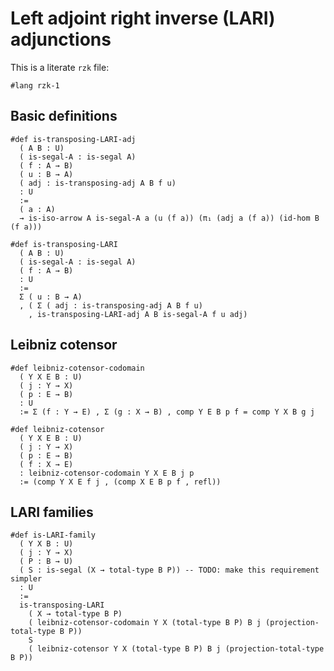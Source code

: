 # Left adjoint right inverse (LARI) adjunctions

This is a literate `rzk` file:

```rzk
#lang rzk-1
```

## Basic definitions

```rzk title="BW23, Definition B.1.1"
#def is-transposing-LARI-adj
  ( A B : U)
  ( is-segal-A : is-segal A)
  ( f : A → B)
  ( u : B → A)
  ( adj : is-transposing-adj A B f u)
  : U
  :=
  ( a : A)
  → is-iso-arrow A is-segal-A a (u (f a)) (π₁ (adj a (f a)) (id-hom B (f a)))

#def is-transposing-LARI
  ( A B : U)
  ( is-segal-A : is-segal A)
  ( f : A → B)
  : U
  :=
  Σ ( u : B → A)
  , ( Σ ( adj : is-transposing-adj A B f u)
    , is-transposing-LARI-adj A B is-segal-A f u adj)
```

## Leibniz cotensor

```rzk
#def leibniz-cotensor-codomain
  ( Y X E B : U)
  ( j : Y → X)
  ( p : E → B)
  : U
  := Σ (f : Y → E) , Σ (g : X → B) , comp Y E B p f = comp Y X B g j

#def leibniz-cotensor
  ( Y X E B : U)
  ( j : Y → X)
  ( p : E → B)
  ( f : X → E)
  : leibniz-cotensor-codomain Y X E B j p
  := (comp Y X E f j , (comp X E B p f , refl))

```

## LARI families

```rzk title="BW23, Definition 3.2.2"
#def is-LARI-family
  ( Y X B : U)
  ( j : Y → X)
  ( P : B → U)
  ( S : is-segal (X → total-type B P)) -- TODO: make this requirement simpler
  : U
  :=
  is-transposing-LARI
    ( X → total-type B P)
    ( leibniz-cotensor-codomain Y X (total-type B P) B j (projection-total-type B P))
    S
    ( leibniz-cotensor Y X (total-type B P) B j (projection-total-type B P))
```

